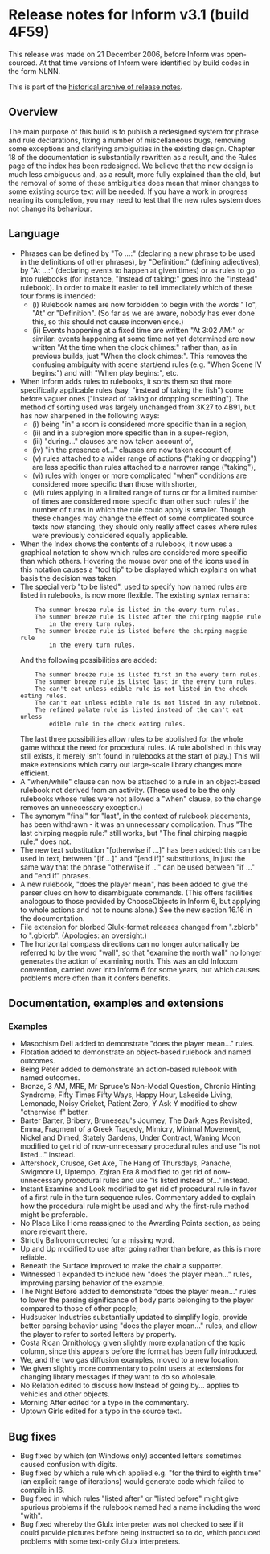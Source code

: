 # Release notes for Inform v3.1 (build 4F59)

This release was made on 21 December 2006, before Inform was open-sourced.
At that time versions of Inform were identified by build codes in the form NLNN.

This is part of the [historical archive of release notes](../version_history.md).

## Overview

The main purpose of this build is to publish a redesigned system for
phrase and rule declarations, fixing a number of miscellaneous bugs,
removing some exceptions and clarifying ambiguities in the existing design.
Chapter 18 of the documentation is substantially rewritten as a result, and
the Rules page of the index has been redesigned. We believe that the new
design is much less ambiguous and, as a result, more fully explained than
the old, but the removal of some of these ambiguities does mean that minor
changes to some existing source text will be needed. If you have a work in
progress nearing its completion, you may need to test that the new rules
system does not change its behaviour.

## Language

- Phrases can be defined by "To ...:" (declaring a new phrase to be used in
	the definitions of other phrases), by "Definition:" (defining adjectives),
	by "At ...:" (declaring events to happen at given times) or as rules
	to go into rulebooks (for instance, "Instead of taking:" goes into the
	"instead" rulebook). In order to make it easier to tell immediately
	which of these four forms is intended:
	- (i) Rulebook names are now forbidden to begin with the words
		"To", "At" or "Definition". (So far as we are aware, nobody
		has ever done this, so this should not cause inconvenience.)
	- (ii) Events happening at a fixed time are written "At 3:02 AM:" or
		similar: events happening at some time not yet determined are
		now written "At the time when the clock chimes:" rather than,
		as in previous builds, just "When the clock chimes:". This
		removes the confusing ambiguity with scene start/end rules
		(e.g. "When Scene IV begins:") and with "When play begins:", etc.
- When Inform adds rules to rulebooks, it sorts them so that more specifically
	applicable rules (say, "instead of taking the fish") come before vaguer
	ones ("instead of taking or dropping something"). The method of sorting
	used was largely unchanged from 3K27 to 4B91, but has now sharpened
	in the following ways:
	- (i) being "in" a room is considered more specific than in a region,
	- (ii) and in a subregion more specific than in a super-region,
	- (iii) "during..." clauses are now taken account of,
	- (iv) "in the presence of..." clauses are now taken account of,
	- (v) rules attached to a wider range of actions ("taking or dropping")
		are less specific than rules attached to a narrower range
		("taking"),
	- (vi) rules with longer or more complicated "when" conditions are
		considered more specific than those with shorter,
	- (vii) rules applying in a limited range of turns or for a limited
		number of times are considered more specific than other such
		rules if the number of turns in which the rule could apply
		is smaller.
	Though these changes may change the effect of some complicated source
	texts now standing, they should only really affect cases where rules
	were previously considered equally applicable.
- When the Index shows the contents of a rulebook, it now uses a graphical
	notation to show which rules are considered more specific than which
	others. Hovering the mouse over one of the icons used in this notation
	causes a "tool tip" to be displayed which explains on what basis the
	decision was taken.
- The special verb "to be listed", used to specify how named rules are listed
	in rulebooks, is now more flexible. The existing syntax remains:
	```
		The summer breeze rule is listed in the every turn rules.
		The summer breeze rule is listed after the chirping magpie rule
			in the every turn rules.
		The summer breeze rule is listed before the chirping magpie rule
			in the every turn rules.
	```
	And the following possibilities are added:
	```
		The summer breeze rule is listed first in the every turn rules.
		The summer breeze rule is listed last in the every turn rules.
		The can't eat unless edible rule is not listed in the check eating rules.
		The can't eat unless edible rule is not listed in any rulebook.
		The refined palate rule is listed instead of the can't eat unless
			edible rule in the check eating rules.
	```
	The last three possibilities allow rules to be abolished for the whole
	game without the need for procedural rules. (A rule abolished in this way
	still exists, it merely isn't found in rulebooks at the start of play.)
	This will make extensions which carry out large-scale library changes
	more efficient.
- A "when/while" clause can now be attached to a rule in an object-based
	rulebook not derived from an activity. (These used to be the only
	rulebooks whose rules were not allowed a "when" clause, so the change
	removes an unnecessary exception.)
- The synonym "final" for "last", in the context of rulebook placements, has
	been withdrawn - it was an unnecessary complication. Thus "The last
	chirping magpie rule:" still works, but "The final chirping magpie rule:"
	does not.
- The new text substitution "[otherwise if ...]" has been added: this can be
	used in text, between "[if ...]" and "[end if]" substitutions, in just
	the same way that the phrase "otherwise if ..." can be used between
	"if ..." and "end if" phrases.
- A new rulebook, "does the player mean", has been added to give the parser
	clues on how to disambiguate commands. (This offers facilities analogous
	to those provided by ChooseObjects in Inform 6, but applying to whole
	actions and not to nouns alone.) See the new section 16.16 in the
	documentation.
- File extension for blorbed Glulx-format releases changed from ".zblorb"
	to ".gblorb". (Apologies: an oversight.)
- The horizontal compass directions can no longer automatically be referred to
	by the word "wall", so that "examine the north wall" no longer generates
	the action of examining north. This was an old Infocom convention, carried
	over into Inform 6 for some years, but which causes problems more often
	than it confers benefits.

## Documentation, examples and extensions

### Examples

- Masochism Deli added to demonstrate "does the player mean..." rules.
- Flotation added to demonstrate an object-based rulebook and named outcomes.
- Being Peter added to demonstrate an action-based rulebook with named
	outcomes.
- Bronze, 3 AM, MRE, Mr Spruce's Non-Modal Question, Chronic Hinting
	Syndrome, Fifty Times Fifty Ways, Happy Hour, Lakeside Living,
	Lemonade, Noisy Cricket, Patient Zero, Y Ask Y modified to show
	"otherwise if" better.
- Barter Barter, Bribery, Bruneseau's Journey, The Dark Ages Revisited,
	Emma, Fragment of a Greek Tragedy, Mimicry, Minimal Movement,
	Nickel and Dimed, Stately Gardens, Under Contract, Waning Moon
	modified to get rid of now-unnecessary procedural rules and use
	"is not listed..." instead.
- Aftershock, Crusoe, Get Axe, The Hang of Thursdays, Panache, Swigmore U,
	Uptempo, Zqlran Era 8 modified to get rid of now-unnecessary
	procedural rules and use "is listed instead of..." instead.
- Instant Examine and Look modified to get rid of procedural rule in favor
	of a first rule in the turn sequence rules. Commentary added to
	explain how the procedural rule might be used and why the first-rule
	method might be preferable.
- No Place Like Home reassigned to the Awarding Points section, as being
	more relevant there.
- Strictly Ballroom corrected for a missing word.
- Up and Up modified to use after going rather than before, as this is more
	reliable.
- Beneath the Surface improved to make the chair a supporter.
- Witnessed 1 expanded to include new "does the player mean..." rules,
	improving parsing behavior of the example.
- The Night Before added to demonstrate "does the player mean..." rules to
	lower the parsing significance of body parts belonging to the player
	compared to those of other people;
- Hudsucker Industries substantially updated to simplify logic, provide
	better parsing behavior using "does the player mean..." rules, and
	allow the player to refer to sorted letters by property.
- Costa Rican Ornithology given slightly more explanation of the topic
	column, since this appears before the format has been fully introduced.
- We, and the two gas diffusion examples, moved to a new location.
- We given slightly more commentary to point users at extensions for
	changing library messages if they want to do so wholesale.
- No Relation edited to discuss how Instead of going by... applies to
	vehicles and other objects.
- Morning After edited for a typo in the commentary.
- Uptown Girls edited for a typo in the source text.

## Bug fixes

- Bug fixed by which (on Windows only) accented letters sometimes caused
	confusion with digits.
- Bug fixed by which a rule which applied e.g. "for the third to eighth time"
	(an explicit range of iterations) would generate code which failed to
	compile in I6.
- Bug fixed in which rules "listed after" or "listed before" might give
	spurious problems if the rulebook named had a name including the
	word "with".
- Bug fixed whereby the Glulx interpreter was not checked to see if it could
	provide pictures before being instructed so to do, which produced
	problems with some text-only Glulx interpreters.
